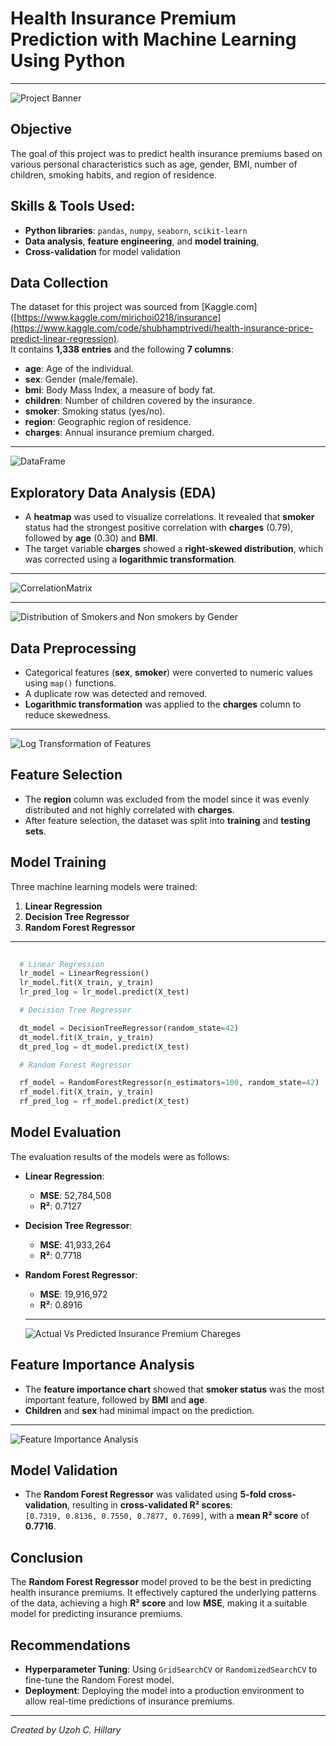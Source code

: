 # Health Insurance Premium Prediction with Machine Learning Using Python

---

![Project Banner](https://github.com/Uzo-Hill/Health-Insurance-Premium-Prediction-using-Machine-Learning/blob/main/projectimageintro.PNG)

## Objective
The goal of this project was to predict health insurance premiums based on various personal characteristics such as age, gender, BMI, number of children, smoking habits, and region of residence.

## Skills & Tools Used:
-  **Python libraries**: `pandas`, `numpy`, `seaborn`, `scikit-learn`
- **Data analysis**, **feature engineering**, and **model training**,
- **Cross-validation** for model validation


## Data Collection
The dataset for this project was sourced from [Kaggle.com]([https://www.kaggle.com/mirichoi0218/insurance](https://www.kaggle.com/code/shubhamptrivedi/health-insurance-price-predict-linear-regression).  
It contains **1,338 entries** and the following **7 columns**:
- **age**: Age of the individual.
- **sex**: Gender (male/female).
- **bmi**: Body Mass Index, a measure of body fat.
- **children**: Number of children covered by the insurance.
- **smoker**: Smoking status (yes/no).
- **region**: Geographic region of residence.
- **charges**: Annual insurance premium charged.

---

![DataFrame](https://github.com/Uzo-Hill/Health-Insurance-Premium-Prediction-using-Machine-Learning/blob/main/Dataset.PNG) 


## Exploratory Data Analysis (EDA)
- A **heatmap** was used to visualize correlations. It revealed that **smoker** status had the strongest positive correlation with **charges** (0.79), followed by **age** (0.30) and **BMI**.
- The target variable **charges** showed a **right-skewed distribution**, which was corrected using a **logarithmic transformation**.

---

![CorrelationMatrix](https://github.com/Uzo-Hill/Health-Insurance-Premium-Prediction-using-Machine-Learning/blob/main/CorrMatrix.png)

---

![Distribution of Smokers and Non smokers by Gender](https://github.com/Uzo-Hill/Health-Insurance-Premium-Prediction-using-Machine-Learning/blob/main/SmokersVSNonsmokers.png)

## Data Preprocessing
- Categorical features (**sex**, **smoker**) were converted to numeric values using `map()` functions.
- A duplicate row was detected and removed.
- **Logarithmic transformation** was applied to the **charges** column to reduce skewedness.

---

![Log Transformation of Features](https://github.com/Uzo-Hill/Health-Insurance-Premium-Prediction-using-Machine-Learning/blob/main/LogTransform.png)


## Feature Selection
- The **region** column was excluded from the model since it was evenly distributed and not highly correlated with **charges**.
- After feature selection, the dataset was split into **training** and **testing sets**.

## Model Training
Three machine learning models were trained:
1. **Linear Regression**
2. **Decision Tree Regressor**
3. **Random Forest Regressor**

---

```python
  
  # Linear Regression
  lr_model = LinearRegression()
  lr_model.fit(X_train, y_train)
  lr_pred_log = lr_model.predict(X_test)

  # Decision Tree Regressor

  dt_model = DecisionTreeRegressor(random_state=42)
  dt_model.fit(X_train, y_train)
  dt_pred_log = dt_model.predict(X_test)

  # Random Forest Regressor

  rf_model = RandomForestRegressor(n_estimators=100, random_state=42)
  rf_model.fit(X_train, y_train)
  rf_pred_log = rf_model.predict(X_test)

  ```

## Model Evaluation
The evaluation results of the models were as follows:

- **Linear Regression**:
  - **MSE**: 52,784,508
  - **R²**: 0.7127
- **Decision Tree Regressor**:
  - **MSE**: 41,933,264
  - **R²**: 0.7718
- **Random Forest Regressor**:
  - **MSE**: 19,916,972
  - **R²**: 0.8916
 
  ---

  ![Actual Vs Predicted Insurance Premium Chareges](https://github.com/Uzo-Hill/Health-Insurance-Premium-Prediction-using-Machine-Learning/blob/main/Actual%20Vs%20Predicted%20Premium%20Insurance%20Charges.png)



## Feature Importance Analysis
- The **feature importance chart** showed that **smoker status** was the most important feature, followed by **BMI** and **age**.
- **Children** and **sex** had minimal impact on the prediction.

---
![Feature Importance Analysis](https://github.com/Uzo-Hill/Health-Insurance-Premium-Prediction-using-Machine-Learning/blob/main/FeatureImportanceAnalysis.png)



## Model Validation
- The **Random Forest Regressor** was validated using **5-fold cross-validation**, resulting in **cross-validated R² scores**:  
  `[0.7319, 0.8136, 0.7550, 0.7877, 0.7699]`, with a **mean R² score** of **0.7716**.

## Conclusion
The **Random Forest Regressor** model proved to be the best in predicting health insurance premiums. It effectively captured the underlying patterns of the data, achieving a high **R² score** and low **MSE**, making it a suitable model for predicting insurance premiums.

## Recommendations
- **Hyperparameter Tuning**: Using `GridSearchCV` or `RandomizedSearchCV` to fine-tune the Random Forest model.
- **Deployment**: Deploying the model into a production environment to allow real-time predictions of insurance premiums.

---

*Created by Uzoh C. Hillary*
